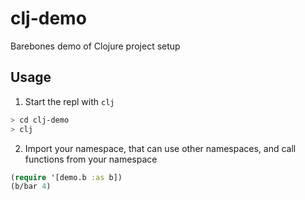 # clj-demo

Barebones demo of Clojure project setup

## Usage

1. Start the repl with `clj`

```bash
> cd clj-demo
> clj
```

2. Import your namespace, that can use other namespaces, and call functions from your namespace


```clojure
(require '[demo.b :as b])
(b/bar 4)
```
